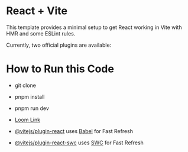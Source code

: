 # React + Vite

This template provides a minimal setup to get React working in Vite with HMR and some ESLint rules.

Currently, two official plugins are available:

# How to Run this Code 
- git clone
- pnpm install
- pnpm run dev



- [Loom Link](https://tech-kareer-fawn.vercel.app/)

- [@vitejs/plugin-react](https://github.com/vitejs/vite-plugin-react/blob/main/packages/plugin-react/README.md) uses [Babel](https://babeljs.io/) for Fast Refresh
- [@vitejs/plugin-react-swc](https://github.com/vitejs/vite-plugin-react-swc) uses [SWC](https://swc.rs/) for Fast Refresh
